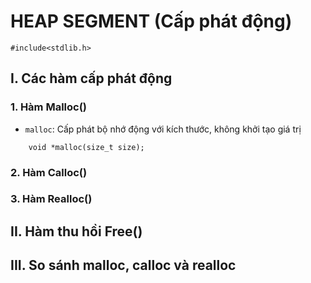 # HEAP SEGMENT (Cấp phát động)

`#include<stdlib.h>`

## I. Các hàm cấp phát động

### 1. Hàm Malloc()

- `malloc`: Cấp phát bộ nhớ động với kích thước, không khởi tạo giá trị

```
    void *malloc(size_t size);
```

### 2. Hàm Calloc()

### 3. Hàm Realloc()

## II. Hàm thu hồi Free()

## III. So sánh malloc, calloc và realloc
